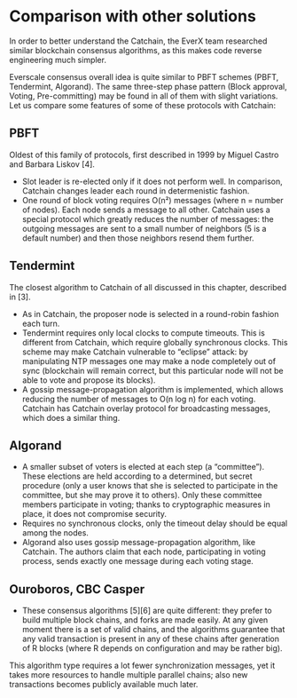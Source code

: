 # Comparison with other solutions

In order to better understand the Catchain, the EverX team researched similar blockchain consensus algorithms, as this makes code reverse engineering much simpler.

Everscale consensus overall idea is quite similar to PBFT schemes (PBFT, Tendermint, Algorand). The same three-step phase pattern (Block approval, Voting, Pre-committing) may be found in all of them with slight variations. Let us compare some features of some of these protocols with Catchain:

## PBFT

Oldest of this family of protocols, first described in 1999 by Miguel Castro and Barbara Liskov [4].

- Slot leader is re-elected only if it does not perform well. In comparison, Catchain changes leader each round in determenistic fashion.
- One round of block voting requires O(n²) messages (where n = number of nodes). Each node sends a message to all other. Catchain uses a special protocol which greatly reduces the number of messages: the outgoing messages are sent to a small number of neighbors (5 is a default number) and then those neighbors resend them further.

## Tendermint

The closest algorithm to Catchain of all discussed in this chapter, described in [3].

- As in Catchain, the proposer node is selected in a round-robin fashion each turn.
- Tendermint requires only local clocks to compute timeouts. This is different from Catchain, which require globally synchronous clocks. This scheme may make Catchain vulnerable to “eclipse” attack: by manipulating NTP messages one may make a node completely out of sync (blockchain will remain correct, but this particular node will not be able to vote and propose its blocks).
- A gossip message-propagation algorithm is implemented, which allows reducing the number of messages to O(n log n) for each voting. Catchain has Catchain overlay protocol for broadcasting messages, which does a similar thing.

## Algorand

- A smaller subset of voters is elected at each step (a “committee”). These elections are held according to a determined, but secret procedure (only a user knows that she is selected to participate in the committee, but she may prove it to others). Only these committee members participate in voting; thanks to cryptographic measures in place, it does not compromise security.
- Requires no synchronous clocks, only the timeout delay should be equal among the nodes.
- Algorand also uses gossip message-propagation algorithm, like Catchain. The authors claim that each node, participating in voting process, sends exactly one message during each voting stage.

## Ouroboros, CBC Casper

- These consensus algorithms [5][6] are quite different: they prefer to build multiple block chains, and forks are made easily. At any given moment there is a set of valid chains, and the algorithms guarantee that any valid transaction is present in any of these chains after generation of R blocks (where R depends on configuration and may be rather big).

This algorithm type requires a lot fewer synchronization messages, yet it takes more resources to handle multiple parallel chains; also new transactions becomes publicly available much later.